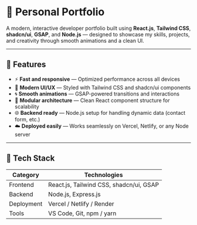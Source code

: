 # 🚀 Personal Portfolio

A modern, interactive developer portfolio built using **React.js**, **Tailwind CSS**, **shadcn/ui**, **GSAP**, and **Node.js** — designed to showcase my skills, projects, and creativity through smooth animations and a clean UI.

---

## 🌟 Features

- ⚡ **Fast and responsive** — Optimized performance across all devices  
- 🎨 **Modern UI/UX** — Styled with Tailwind CSS and shadcn/ui components  
- 🌀 **Smooth animations** — GSAP-powered transitions and interactions  
- 🧩 **Modular architecture** — Clean React component structure for scalability  
- 🌐 **Backend ready** — Node.js setup for handling dynamic data (contact form, etc.)  
- ☁️ **Deployed easily** — Works seamlessly on Vercel, Netlify, or any Node server  

---

## 🧠 Tech Stack

| Category | Technologies |
|-----------|---------------|
| Frontend | React.js, Tailwind CSS, shadcn/ui, GSAP |
| Backend | Node.js, Express.js |
| Deployment | Vercel / Netlify / Render |
| Tools | VS Code, Git, npm / yarn |
